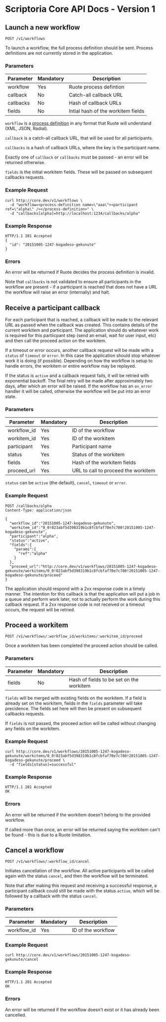 # Scriptoria Core API Docs - Version 1

## Launch a new workflow

    POST /v1/workflows

To launch a workflow, the full process definition should be sent. Process
definitions are not currently stored in the application.

### Parameters

| Parameter | Mandatory | Description                        |
|-----------|-----------|------------------------------------|
| workflow  | Yes       | Ruote process defintion            |
| callback  | No        | Catch-all callback URL             |
| callbacks | No        | Hash of callback URLs              |
| fields    | No        | Intial hash of the workitem fields |

`workflow` is a [process definition](http://ruote.io/definitions.html) in any
format that Ruote will understand (XML, JSON, Radial).

`callback` is a catch-all callback URL, that will be used for all participants.

`callbacks` is a hash of callback URLs, where the key is the participant name.

Exactly one of `callback` or `callbacks` must be passed - an error will be
returned otherwise.

`fields` is the initial workitem fields. These will be passed on subsequent
callbacks requests.

### Example Request

```
curl http://core.dev/v1/workflows \
  -d "workflow=<process-definition name=\"aaa\"><participant ref=\"alpha\" /></process-definition>" \
  -d "callbacks[alpha]=http://localhost:1234/callbacks/alpha"
```

### Example Response

```
HTTP/1.1 201 Accepted
{
  "id": "20151005-1247-kogadeso-gekunute"
}
```

### Errors

An error will be returned if Ruote decides the process definition is invalid.

Note that `callbacks` is not validated to ensure all participants in the
workflow are present - if a participant is reached that does not have a URL the
workflow will raise an error (internally) and halt.

## Receive a participant callback

For each participant that is reached, a callback will be made to the relevant
URL as passed when the callback was created. This contains details of the
current workitem and participant. The application should do whatever work is
required for this partiicpant step (send an email, wait for user input, etc)
and then call the proceed action on the workitem.

If a timeout or error occurs, another callback request will be made with a
`status` of `timeout` or `error`. In this case the application should stop
whatever work it is doing (if possible). Depending on how the workflow is setup
to handle errors, the workitem or entire workflow may be replayed.

If the status is `active` and a callback request fails, it will be retried with
exponential backoff. The final retry will be made after approximately two days,
after which an error will be raised. If the workflow has an `on_error` handler
it will be called, otherwise the workflow will be put into an error state.

### Parameters

| Parameter    | Mandatory | Description                         |
|--------------|-----------|-------------------------------------|
| workflow\_id | Yes       | ID of the workflow                  |
| workitem\_id | Yes       | ID of the workitem                  |
| participant  | Yes       | Participant name                    |
| status       | Yes       | Status of the workitem              |
| fields       | Yes       | Hash of the workitem fields         |
| proceed\_url | Yes       | URL to call to proceed the workitem |

`status` can be `active` (the default), `cancel`, `timeout` or `error`.

### Example Request

```
POST /callbacks/alpha
Content-Type: application/json

{
  "workflow_id":"20151005-1247-kogadeso-gekunute",
  "workitem_id":"0_0!023abf5d398319b1c8fcbfaf70e7c780!20151005-1247-kogadeso-gekunute",
  "participant":"alpha",
  "status":"active",
  "fields":{
    "params":{
      "ref":"alpha"
    }
  },
  "proceed_url":"http://core.dev/v1/workflows/20151005-1247-kogadeso-gekunute/workitems/0_0!023abf5d398319b1c8fcbfaf70e7c780!20151005-1247-kogadeso-gekunute/proceed"
}
```

The application should respond with a 2xx response code in a timely manner. The
intention for this callback is that the application will put a job in a queue
and perform work later, not to actually perform the work during this callback
request. If a 2xx response code is not received or a timeout occurs, the
request will be retried.

## Proceed a workitem

    POST /v1/workflows/:workflow_id/workitems/:workitem_id/proceed

Once a workitem has been completed the proceed action should be called.

### Parameters

| Parameter | Mandatory | Description                              |
|-----------|-----------|------------------------------------------|
| fields    | No        | Hash of fields to be set on the workitem |

`fields` will be merged with existing fields on the workitem. If a field is
already set on the workitem, fields in the `fields` parameter will take
precidence. The fields set here will then be present on subsequent callbacks
requests.

If `fields` is not passed, the proceed action will be called without changing
any fields on the workitem.

### Example Request

```
curl http://core.dev/v1/workflows/20151005-1247-kogadeso-gekunute/workitems/0_0!023abf5d398319b1c8fcbfaf70e7c780!20151005-1247-kogadeso-gekunute/proceed \
  -d "fields[status]=successful"
```

### Example Response

```
HTTP/1.1 201 Accepted
OK
```

### Errors

An error will be returned if the workitem doesn't belong to the provided
workflow.

If called more than once, an error will be returned saying the workitem can't
be found - this is due to a Ruote limitation.

## Cancel a workflow

    POST /v1/workflows/:workflow_id/cancel

Initiates cancellation of the workflow. All active participants will be called
again with the status `cancel`, and then the workflow will be terminated.

Note that after making this request and receiving a successful response, a
participant callback could still be made with the status `active`, which will
be followed by a callback with the status `cancel`.

### Parameters

| Parameter    | Mandatory | Description        |
|--------------|-----------|--------------------|
| workflow\_id | Yes       | ID of the workflow |

### Example Request

```
curl http://core.dev/v1/workflows/20151005-1247-kogadeso-gekunute/cancel
```

### Example Response

```
HTTP/1.1 201 Accepted
OK
```

### Errors

An error will be returned if the workflow doesn't exist or it has already been
cancelled.
